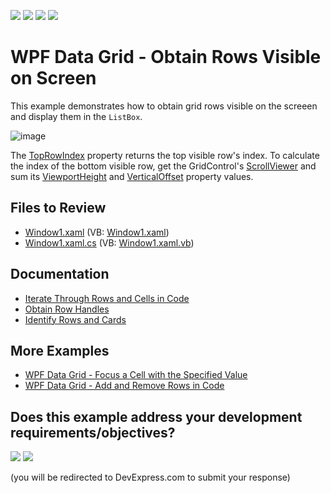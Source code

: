 <!-- default badges list -->
![](https://img.shields.io/endpoint?url=https://codecentral.devexpress.com/api/v1/VersionRange/128647777/24.2.1%2B)
[![](https://img.shields.io/badge/Open_in_DevExpress_Support_Center-FF7200?style=flat-square&logo=DevExpress&logoColor=white)](https://supportcenter.devexpress.com/ticket/details/E3138)
[![](https://img.shields.io/badge/📖_How_to_use_DevExpress_Examples-e9f6fc?style=flat-square)](https://docs.devexpress.com/GeneralInformation/403183)
[![](https://img.shields.io/badge/💬_Leave_Feedback-feecdd?style=flat-square)](#does-this-example-address-your-development-requirementsobjectives)
<!-- default badges end -->

# WPF Data Grid - Obtain Rows Visible on Screen

This example demonstrates how to obtain grid rows visible on the screeen and display them in the `ListBox`.

![image](https://user-images.githubusercontent.com/65009440/225308974-ba0467ae-e98c-4028-924d-a0644f7d12e2.png)

The [TopRowIndex](https://docs.devexpress.com/WPF/DevExpress.Xpf.Grid.DataViewBase.TopRowIndex) property returns the top visible row's index. To calculate the index of the bottom visible row, get the GridControl's [ScrollViewer](https://learn.microsoft.com/en-us/dotnet/api/system.windows.controls.scrollviewer) and sum its [ViewportHeight](https://learn.microsoft.com/en-us/dotnet/api/system.windows.controls.scrollviewer.viewportheight) and [VerticalOffset](https://learn.microsoft.com/en-us/dotnet/api/system.windows.controls.scrollviewer.verticaloffset) property values.

## Files to Review

* [Window1.xaml](./CS/IScrollInfoSample/Window1.xaml) (VB: [Window1.xaml](./VB/IScrollInfoSample/Window1.xaml))
* [Window1.xaml.cs](./CS/IScrollInfoSample/Window1.xaml.cs) (VB: [Window1.xaml.vb](./VB/IScrollInfoSample/Window1.xaml.vb))

## Documentation

* [Iterate Through Rows and Cells in Code](https://docs.devexpress.com/WPF/6122/controls-and-libraries/data-grid/grid-view-data-layout/iterate-through-rows)
* [Obtain Row Handles](https://docs.devexpress.com/WPF/6322/controls-and-libraries/data-grid/grid-view-data-layout/rows-and-cards/obtain-row-handles)
* [Identify Rows and Cards](https://docs.devexpress.com/WPF/6097/controls-and-libraries/data-grid/grid-view-data-layout/rows-and-cards/identify-rows-and-cards)

## More Examples

* [WPF Data Grid - Focus a Cell with the Specified Value](https://github.com/DevExpress-Examples/how-to-focus-a-cell-with-the-specified-value-e1544)
* [WPF Data Grid - Add and Remove Rows in Code](https://github.com/DevExpress-Examples/how-to-add-and-remove-rows-in-code)
<!-- feedback -->
## Does this example address your development requirements/objectives?

[<img src="https://www.devexpress.com/support/examples/i/yes-button.svg"/>](https://www.devexpress.com/support/examples/survey.xml?utm_source=github&utm_campaign=wpf-data-grid-obtain-rows-visible-on-screen&~~~was_helpful=yes) [<img src="https://www.devexpress.com/support/examples/i/no-button.svg"/>](https://www.devexpress.com/support/examples/survey.xml?utm_source=github&utm_campaign=wpf-data-grid-obtain-rows-visible-on-screen&~~~was_helpful=no)

(you will be redirected to DevExpress.com to submit your response)
<!-- feedback end -->
